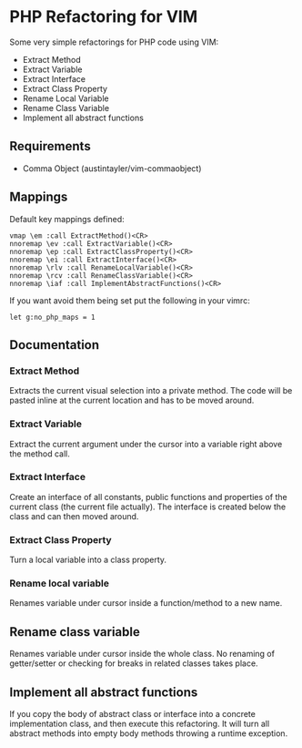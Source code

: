 # PHP Refactoring for VIM

Some very simple refactorings for PHP code using VIM:

* Extract Method
* Extract Variable
* Extract Interface
* Extract Class Property
* Rename Local Variable
* Rename Class Variable
* Implement all abstract functions

## Requirements

* Comma Object (austintayler/vim-commaobject)

## Mappings

Default key mappings defined:

    vmap \em :call ExtractMethod()<CR>
    nnoremap \ev :call ExtractVariable()<CR>
    nnoremap \ep :call ExtractClassProperty()<CR>
    nnoremap \ei :call ExtractInterface()<CR>
    nnoremap \rlv :call RenameLocalVariable()<CR>
    nnoremap \rcv :call RenameClassVariable()<CR>
    nnoremap \iaf :call ImplementAbstractFunctions()<CR>

If you want avoid them being set put the following in your vimrc:

    let g:no_php_maps = 1

## Documentation

### Extract Method

Extracts the current visual selection into a private method.
The code will be pasted inline at the current location
and has to be moved around. 

### Extract Variable

Extract the current argument under the cursor into a variable
right above the method call.

### Extract Interface

Create an interface of all constants, public functions and
properties of the current class (the current file actually).
The interface is created below the class and can then moved
around.

### Extract Class Property

Turn a local variable into a class property.

### Rename local variable

Renames variable under cursor inside a function/method to a new name.

## Rename class variable

Renames variable under cursor inside the whole class. No renaming of
getter/setter or checking for breaks in related classes takes place.

## Implement all abstract functions

If you copy the body of abstract class or interface into a concrete implementation class,
and then execute this refactoring. It will turn all abstract methods into empty body
methods throwing a runtime exception.
